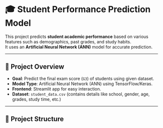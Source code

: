 # 🎓 Student Performance Prediction Model

This project predicts **student academic performance** based on various features such as demographics, past grades, and study habits.  
It uses an **Artificial Neural Network (ANN)** model for accurate prediction.

---

## 📌 Project Overview
- **Goal**: Predict the final exam score (`G3`) of students using given dataset.
- **Model Type**: Artificial Neural Network (ANN) using TensorFlow/Keras.
- **Frontend**: Streamlit app for easy interaction.
- **Dataset**: `student_data.csv` (contains details like school, gender, age, grades, study time, etc.)

---

## 📂 Project Structure
